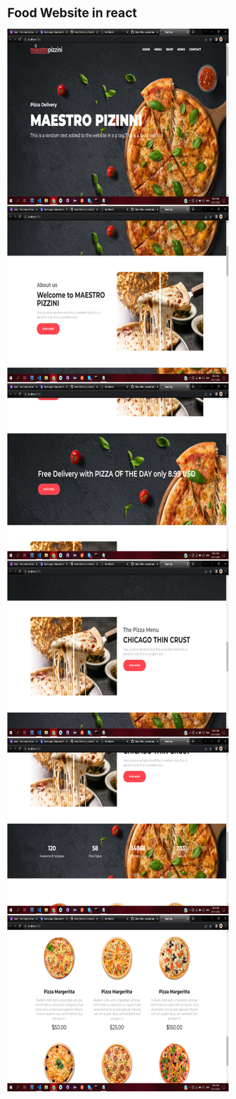 # Food Website in react
<img src="https://github.com/prasadarbad/Food_Website_in_React/blob/main/Food%20website%20youtube%20ss/Screenshot%20(172).png" height= "400" width="600"/>
<img src="https://github.com/prasadarbad/Food_Website_in_React/blob/main/Food%20website%20youtube%20ss/Screenshot%20(173).png" height= "400" width="600"/>
<img src="https://github.com/prasadarbad/Food_Website_in_React/blob/main/Food%20website%20youtube%20ss/Screenshot%20(174).png" height= "400" width="600"/>
<img src="https://github.com/prasadarbad/Food_Website_in_React/blob/main/Food%20website%20youtube%20ss/Screenshot%20(175).png" height= "400" width="600"/>
<img src="https://github.com/prasadarbad/Food_Website_in_React/blob/main/Food%20website%20youtube%20ss/Screenshot%20(176).png" height= "400" width="600"/>
<img src="https://github.com/prasadarbad/Food_Website_in_React/blob/main/Food%20website%20youtube%20ss/Screenshot%20(177).png" height= "400" width="600"/>
